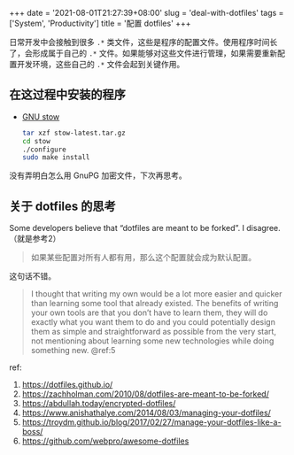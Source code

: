 +++
date = '2021-08-01T21:27:39+08:00'
slug = 'deal-with-dotfiles'
tags = ['System', 'Productivity']
title = '配置 dotfiles'
+++

日常开发中会接触到很多 `.*` 类文件，这些是程序的配置文件。使用程序时间长了，会形成属于自己的 `.*` 文件。如果能够对这些文件进行管理，如果需要重新配置开发环境，这些自己的 `.*` 文件会起到关键作用。

## 在这过程中安装的程序

- [GNU stow](https://www.gnu.org/software/stow/)
  
  ```sh
  tar xzf stow-latest.tar.gz
  cd stow
  ./configure
  sudo make install
  ```

没有弄明白怎么用 GnuPG 加密文件，下次再思考。

## 关于 dotfiles 的思考

Some developers believe that “dotfiles are meant to be forked”. I disagree.（就是参考2）

> 如果某些配置对所有人都有用，那么这个配置就会成为默认配置。

这句话不错。

> I thought that writing my own would be a lot more easier and quicker than learning some tool that already existed. The benefits of writing your own tools are that you don’t have to learn them, they will do exactly what you want them to do and you could potentially design them as simple and straightforward as possible from the very start, not mentioning about learning some new technologies while doing something new. @ref:5

ref:

1. <https://dotfiles.github.io/>
2. <https://zachholman.com/2010/08/dotfiles-are-meant-to-be-forked/>
3. <https://abdullah.today/encrypted-dotfiles/>
4. <https://www.anishathalye.com/2014/08/03/managing-your-dotfiles/>
5. <https://troydm.github.io/blog/2017/02/27/manage-your-dotfiles-like-a-boss/>
6. <https://github.com/webpro/awesome-dotfiles>
